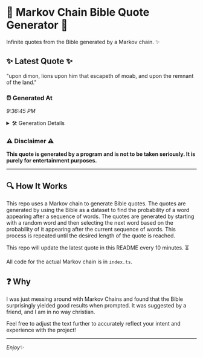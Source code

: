 # 📖 Markov Chain Bible Quote Generator 📖

Infinite quotes from the Bible generated by a Markov chain. ✨

## ✨ Latest Quote ✨
"upon dimon, lions upon him that escapeth of moab, and upon the remnant of the land."

### ⏰ Generated At
*9:36:45 PM*

<details>
    <summary>🛠️ Generation Details</summary>
    <p>
        <strong>🌱 Seed:</strong> upon<br>
        <strong>🔄 Iterations:</strong> 15<br>
        <strong>📜 Context History:</strong><br>[ upon ]: dimon,<br>[ upon, dimon, ]: lions<br>[ upon, dimon,, lions ]: upon<br>[ upon, dimon,, lions, upon ]: him<br>[ upon, dimon,, lions, upon, him ]: that<br>[ upon, dimon,, lions, upon, him, that ]: escapeth<br>[ dimon,, lions, upon, him, that, escapeth ]: of<br>[ lions, upon, him, that, escapeth, of ]: moab,<br>[ upon, him, that, escapeth, of, moab, ]: and<br>[ him, that, escapeth, of, moab,, and ]: upon<br>[ that, escapeth, of, moab,, and, upon ]: the<br>[ escapeth, of, moab,, and, upon, the ]: remnant<br>[ of, moab,, and, upon, the, remnant ]: of<br>[ moab,, and, upon, the, remnant, of ]: the<br>[ and, upon, the, remnant, of, the ]: land.<br>
    </p>
</details>

### ⚠️ Disclaimer ⚠️
**This quote is generated by a program and is not to be taken seriously. It is purely for entertainment purposes.**

---

## 🔍 How It Works

This repo uses a Markov chain to generate Bible quotes. The quotes are generated by using the Bible as a dataset to find the probability of a word appearing after a sequence of words. The quotes are generated by starting with a random word and then selecting the next word based on the probability of it appearing after the current sequence of words. This process is repeated until the desired length of the quote is reached.

This repo will update the latest quote in this README every 10 minutes. ⏳

All code for the actual Markov chain is in `index.ts`.

## ❓ Why

I was just messing around with Markov Chains and found that the Bible surprisingly yielded good results when prompted. 
It was suggested by a friend, and I am in no way christian.

Feel free to adjust the text further to accurately reflect your intent and experience with the project!

---

*Enjoy*✨
